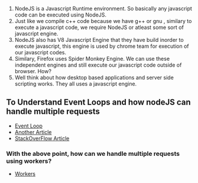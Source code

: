 1. NodeJS is a Javascript Runtime environment. So basically any javascript code can be executed using NodeJS.
2. Just like we compile c++ code because we have g++ or gnu , similary to execute a javascript code, we require NodeJS or atleast some sort of javascript engine.
3. NodeJS also has V8 Javascript Engine that they have build inorder to execute javascript, this engine is used by chrome team for execution of our javascript codes.
4. Similary, Firefox uses Spider Monkey Engine. We can use these independent engines and still execute our javascript code outside of browser. How?
5. Well think about how desktop based applications and server side scripting works. They all uses a javascript engine.

## To Understand Event Loops and how nodeJS can handle multiple requests 
- [Event Loop](https://dev.to/trunghieu99tt/how-does-nodejs-handle-thousands-of-requests-while-its-single-thread-dcp)
- [Another Article](https://polcode.com/resources/blog/how-to-handle-thousands-of-requests-efficiently-node-js-secrets-uncovered/)
- [StackOverFlow Article](https://stackoverflow.com/questions/34855352/how-in-general-does-node-js-handle-10-000-concurrent-requests)
### With the above point, how can we handle multiple requests using workers?
- [Workers](https://www.geeksforgeeks.org/how-to-run-many-parallel-http-requests-using-node-js/)



